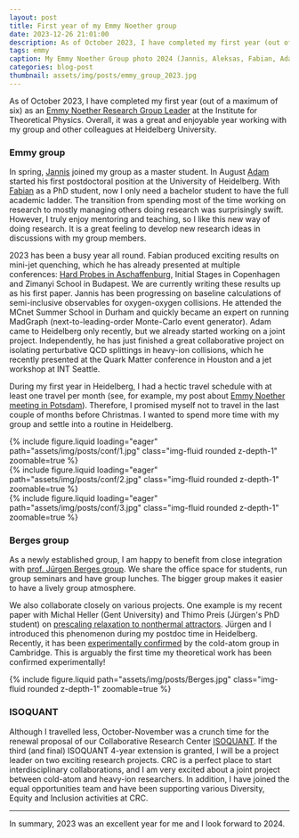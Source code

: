 ```yaml
---
layout: post
title: First year of my Emmy Noether group
date: 2023-12-26 21:01:00
description: As of October 2023, I have completed my first year (out of a maximum of six) as an Emmy Noether Research Group Leader at the Institute for Theoretical Physics. Overall, it was a great and enjoyable year working with my group and other colleagues at Heidelberg University.
tags: emmy
caption: My Emmy Noether Group photo 2024 (Jannis, Aleksas, Fabian, Adam)
categories: blog-post
thumbnail: assets/img/posts/emmy_group_2023.jpg
---
```



As of October 2023, I have completed my first year (out of a maximum of six) as an [Emmy Noether Research Group Leader](/projects/light-ions/) at the Institute for Theoretical Physics. Overall, it was a great and enjoyable year working with my group and other colleagues at Heidelberg University.

### Emmy group

 In spring, [Jannis](/people) joined my group as a master student. In August [Adam](/people)
started his first postdoctoral position at the University of Heidelberg. With [Fabian](/people) as a PhD student, now I only need a bachelor student to have the full academic ladder. The transition from spending most of the time working on research to mostly managing others doing research was surprisingly swift. However, I truly enjoy mentoring and teaching, so I like this new way of doing research. It is a great feeling to develop new research ideas in discussions with my group members.

2023 has been a busy year all round. Fabian produced exciting results on mini-jet quenching, which he has already presented at multiple conferences: [Hard Probes in Aschaffenburg](https://arxiv.org/abs/2308.01177), Initial Stages in Copenhagen and Zimanyi School in Budapest. We are currently writing these results up as his first paper. Jannis has been progressing on baseline calculations of semi-inclusive observables for oxygen-oxygen collisions. He attended the MCnet Summer School in Durham and quickly became an expert on running MadGraph (next-to-leading-order Monte-Carlo event generator). Adam came to Heidelberg only recently, but we already started working on a joint project. Independently, he has just finished a great collaborative project on isolating perturbative QCD splittings in heavy-ion collisions, which he recently presented at the Quark Matter conference in Houston and a jet workshop at INT Seattle.

During my first year in Heidelberg, I had a hectic travel schedule with at least one travel per month (see, for example, my post about [Emmy Noether meeting in Potsdam](/post/2023-07-16)). Therefore, I promised myself not to travel in the last couple of months before Christmas. I wanted to spend more time with my group and settle into a routine in Heidelberg.

<div class="row mt-3">
    <div class="col-sm mt-2 mt-md-0">
        {% include figure.liquid loading="eager" path="assets/img/posts/conf/1.jpg" class="img-fluid rounded z-depth-1" zoomable=true %}
    </div>
    <div class="col-sm mt-3 mt-md-0">
        {% include figure.liquid loading="eager" path="assets/img/posts/conf/2.jpg" class="img-fluid rounded z-depth-1" zoomable=true %}
    </div>
    <div class="col-sm mt-3 mt-md-0">
        {% include figure.liquid loading="eager" path="assets/img/posts/conf/3.jpg" class="img-fluid rounded z-depth-1" zoomable=true %}
    </div>
</div>


### Berges group

As a newly established group, I am happy to benefit from close integration with [prof. Jürgen Berges group](https://www.thphys.uni-heidelberg.de/~berges/people.htm). We share the office space for students, run group seminars and have group lunches. The bigger group makes it easier to have a lively group atmosphere.

We also collaborate closely on various projects. One example is my recent paper with Michal Heller (Gent University) and Thimo Preis (Jürgen's PhD student) on [prescaling relaxation to nonthermal attractors](publication/heller-2023-mah/). Jürgen and I introduced this phenomenon during my postdoc time in Heidelberg. Recently, it has been [experimentally confirmed](https://arxiv.org/abs/2312.09248) by the cold-atom group in Cambridge. This is arguably the first time my theoretical work has been confirmed experimentally!

<div class="row mt-3">
    <div class="col-sm mt-3 mt-md-0">
        {% include figure.liquid path="assets/img/posts/Berges.jpg" class="img-fluid rounded z-depth-1" zoomable=true %}
    </div>
</div>


### ISOQUANT

Although I travelled less, October-November was a crunch time for the renewal proposal of our Collaborative Research Center [ISOQUANT](https://www.isoquant-heidelberg.de). If the third (and final) ISOQUANT 4-year extension is granted, I will be a project leader on two exciting research projects. CRC is a perfect place to start interdisciplinary collaborations, and I am very excited about a joint project between cold-atom and heavy-ion researchers. In addition, I have joined the equal opportunities team and have been supporting various Diversity, Equity and Inclusion activities at CRC.

------

In summary, 2023 was an excellent year for me and I look forward to 2024.



